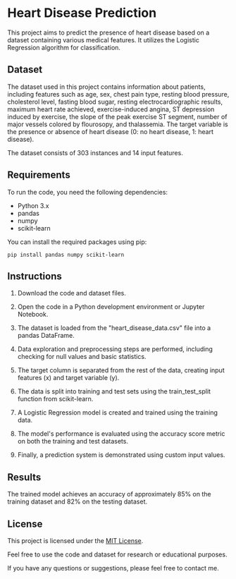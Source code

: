

# Heart Disease Prediction

This project aims to predict the presence of heart disease based on a dataset containing various medical features. It utilizes the Logistic Regression algorithm for classification.

## Dataset

The dataset used in this project contains information about patients, including features such as age, sex, chest pain type, resting blood pressure, cholesterol level, fasting blood sugar, resting electrocardiographic results, maximum heart rate achieved, exercise-induced angina, ST depression induced by exercise, the slope of the peak exercise ST segment, number of major vessels colored by flourosopy, and thalassemia. The target variable is the presence or absence of heart disease (0: no heart disease, 1: heart disease).

The dataset consists of 303 instances and 14 input features.

## Requirements

To run the code, you need the following dependencies:

- Python 3.x
- pandas
- numpy
- scikit-learn

You can install the required packages using pip:

```
pip install pandas numpy scikit-learn
```

## Instructions

1. Download the code and dataset files.

2. Open the code in a Python development environment or Jupyter Notebook.

3. The dataset is loaded from the "heart_disease_data.csv" file into a pandas DataFrame.

4. Data exploration and preprocessing steps are performed, including checking for null values and basic statistics.

5. The target column is separated from the rest of the data, creating input features (x) and target variable (y).

6. The data is split into training and test sets using the train_test_split function from scikit-learn.

7. A Logistic Regression model is created and trained using the training data.

8. The model's performance is evaluated using the accuracy score metric on both the training and test datasets.

9. Finally, a prediction system is demonstrated using custom input values.

## Results

The trained model achieves an accuracy of approximately 85% on the training dataset and 82% on the testing dataset.

## License

This project is licensed under the [MIT License](https://opensource.org/licenses/MIT).

Feel free to use the code and dataset for research or educational purposes.

If you have any questions or suggestions, please feel free to contact me.

```

